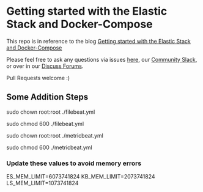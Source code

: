 # Getting started with the Elastic Stack and Docker-Compose

This repo is in reference to the blog [Getting started with the Elastic Stack and Docker-Compose](https://www.elastic.co/blog/getting-started-with-the-elastic-stack-and-docker-compose)

Please feel free to ask any questions via issues [here](https://github.com/elkninja/elastic-stack-docker-part-one/issues), our [Community Slack](https://ela.st/slack), or over in our [Discuss Forums](https://discuss.elastic.co/).

Pull Requests welcome :)


## Some Addition Steps

sudo chown root:root ./filebeat.yml

sudo chmod 600 ./filebeat.yml

sudo chown root:root ./metricbeat.yml

sudo chmod 600 ./metricbeat.yml

### Update these values to avoid memory errors
ES_MEM_LIMIT=6073741824
KB_MEM_LIMIT=2073741824
LS_MEM_LIMIT=1073741824
